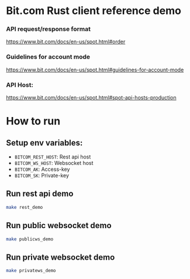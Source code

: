 # Bit.com Rust client reference demo

### API request/response format
https://www.bit.com/docs/en-us/spot.html#order

### Guidelines for account mode
https://www.bit.com/docs/en-us/spot.html#guidelines-for-account-mode

### API Host:
https://www.bit.com/docs/en-us/spot.html#spot-api-hosts-production



# How to run

## Setup env variables: 


* `BITCOM_REST_HOST`: Rest api host
* `BITCOM_WS_HOST`: Websocket host
* `BITCOM_AK`: Access-key
* `BITCOM_SK`: Private-key



## Run rest api demo

```bash
make rest_demo
```

## Run public websocket demo

```bash
make publicws_demo
```

## Run private websocket demo

```bash
make privatews_demo
```